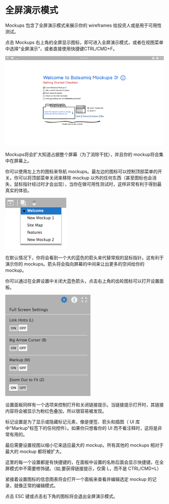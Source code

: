 # 全屏演示模式

Mockups 包含了全屏演示模式来展示你的 wireframes 给投资人或是用于可用性测试。

点击 Mockups 右上角的全屏显示图标，即可进入全屏演示模式，或者在视图菜单中选择“全屏演示”，或者直接使用快捷键CTRL/CMD+F。


![image](images/fullscreen-topbar.png) 

Mockups将会扩大知道占据整个屏幕（为了消除干扰），并且你的 mockup将会集中在屏幕上。

你可以使用左上方的图标来导航 mockups。最左边的图标可以控制顶部菜单的开关。你可以将顶部菜单关闭来移除 mockup 以外的任何东西（甚至图标也会消失，鼠标指针经过时才会出现），当你在做可用性测试时，这样非常有利于得到最真实的体验。

![image](images/fullscreen-navigation.png) 

在默认情况下，你将会看到一个大的蓝色的箭头来代替常规的鼠标指针。这有利于演示你的 mockups。箭头将会指向屏幕的中间来让出更多的空间给你的 mockup。

你可以通过在全屏设置中关闭大蓝色箭头，点击右上角的齿轮图标可以打开设置面板。

![image](images/fullscreen-settings.png) 

设置面板同样有一个选项来控制打开和关闭链接提示。当链接提示打开时，其链接内容将会被显示为粉红色叠加，所以很容易被发现。

标记设置是为了显示或隐藏标记元素，像是便签、箭头和插图（ UI 库 中"Markup"标签下的任何控件）。如果你只想看你的 UI 而不看注释时，这将是非常有用的。

最后需要设置视图以缩小它来适应最大的 mockup。所有其他的 mockups 相对于最大的 mockup 都将被扩大。

这里的每一个设置都是有快捷键的，在面板中设置的名称后面会显示快捷键。在全屏模式中不需要修饰键。（如,要获得链接提示，仅需 L，而不是  CTRL/CMD+L）

紧接着设置图标的信息图表将会打开一个面板来查看并编辑选定 mockup 的记录，就像正常的编辑模式。

点击 ESC 键或点击右下角的图标将会退出全屏演示模式。
